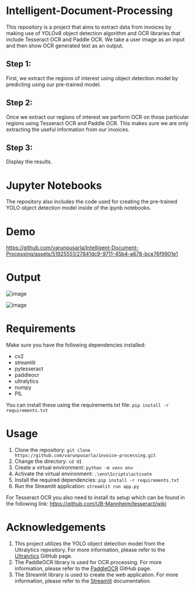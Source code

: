 # Intelligent-Document-Processing
This repository is a project that aims to extract data from invoices by making use of YOLOv8 object 
detection algorithm and OCR libraries that include Tesseract OCR and Paddle OCR. We take a user image as an
input and then show OCR generated text as an output.

## Step 1:
First, we extract the regions of interest using object detection model by predicting using our 
pre-trained model.

## Step 2:
Once we extract our regions of interest we perform OCR on those particular regions using Tesseract 
OCR and Paddle OCR. This makes sure we are only extracting the useful information from our invoices.

## Step 3:
Display the results.

# Jupyter Notebooks
The repository also includes the code used for creating the pre-trained YOLO object detection model inside 
of the ipynb notebooks.

# Demo
https://github.com/varunpusarla/Intelligent-Document-Processing/assets/51925551/27841dc9-9711-45b4-a678-bce76f9901e1

# Output
![image](https://github.com/varunpusarla/Intelligent-Document-Processing/assets/51925551/23bd184a-ea67-4b27-8744-d0229ed6ca13)

![image](https://github.com/varunpusarla/Intelligent-Document-Processing/assets/51925551/2f31f6c3-ecbf-4ef9-8df8-807c88f4f863)

# Requirements
Make sure you have the following dependencies installed:

- cv2
- streamlit
- pytesseract
- paddleocr
- ultralytics
- numpy
- PIL

You can install these using the requirements.txt file:
`pip install -r requirements.txt`

# Usage
1. Clone the repository: `git clone https://github.com/varunpusarla/invoice-processing.git`
2. Change the directory: `cd UI`
3. Create a virtual environment: `python -m venv env`
4. Activate the virtual environment: `.\env\Scripts\activate`
5. Install the required dependencies: `pip install -r requirements.txt`
6. Run the Streamlit application: `streamlit run app.py`

For Tesseract OCR you also need to install its setup which can be found in the following link:
https://github.com/UB-Mannheim/tesseract/wiki

# Acknowledgements
1. This project utilizes the YOLO object detection model from the Ultralytics repository.
   For more information, please refer to the [Ultralytics](https://github.com/ultralytics/ultralytics) GitHub page.
2. The PaddleOCR library is used for OCR processing. For more information, please refer to the [PaddleOCR](https://github.com/ultralytics/ultralytics) GitHub page.
3. The Streamlit library is used to create the web application. For more information, please refer to the [Streamlit](https://docs.streamlit.io/) documentation.





